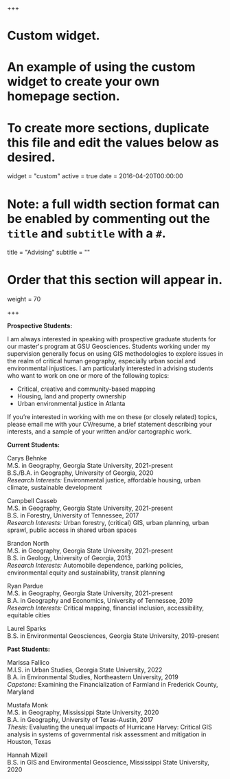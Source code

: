+++
# Custom widget.
# An example of using the custom widget to create your own homepage section.
# To create more sections, duplicate this file and edit the values below as desired.
widget = "custom"
active = true
date = 2016-04-20T00:00:00

# Note: a full width section format can be enabled by commenting out the `title` and `subtitle` with a `#`.
title = "Advising"
subtitle = ""

# Order that this section will appear in.
weight = 70

+++

__Prospective Students:__

I am always interested in speaking with prospective graduate students for our master's program at GSU Geosciences. Students working under my supervision generally focus on using GIS methodologies to explore issues in the realm of critical human geography, especially urban social and environmental injustices. I am particularly interested in advising students who want to work on one or more of the following topics:

- Critical, creative and community-based mapping
- Housing, land and property ownership
- Urban environmental justice in Atlanta

If you’re interested in working with me on these (or closely related) topics, please email me with your CV/resume, a brief statement describing your interests, and a sample of your written and/or cartographic work.

__Current Students:__

Carys Behnke  
M.S. in Geography, Georgia State University, 2021-present   
B.S./B.A. in Geography, University of Georgia, 2020  
_Research Interests:_ Environmental justice, affordable housing, urban climate, sustainable development  

Campbell Casseb  
M.S. in Geography, Georgia State University, 2021-present  
B.S. in Forestry, University of Tennessee, 2017  
_Research Interests:_ Urban forestry, (critical) GIS, urban planning, urban sprawl, public access in shared urban spaces  

Brandon North  
M.S. in Geography, Georgia State University, 2021-present  
B.S. in Geology, University of Georgia, 2013  
_Research Interests:_ Automobile dependence, parking policies, environmental equity and sustainability, transit planning  

Ryan Pardue  
M.S. in Geography, Georgia State University, 2021-present  
B.A. in Geography and Economics, University of Tennessee, 2019  
_Research Interests:_ Critical mapping, financial inclusion, accessibility, equitable cities

Laurel Sparks  
B.S. in Environmental Geosciences, Georgia State University, 2019-present
  
__Past Students:__

Marissa Fallico  
M.I.S. in Urban Studies, Georgia State University, 2022  
B.A. in Environmental Studies, Northeastern University, 2019  
_Capstone:_ Examining the Financialization of Farmland in Frederick County, Maryland  

Mustafa Monk  
M.S. in Geography, Mississippi State University, 2020  
B.A. in Geography, University of Texas-Austin, 2017  
_Thesis:_ Evaluating the unequal impacts of Hurricane Harvey: Critical GIS analysis in systems of governmental risk assessment and mitigation in Houston, Texas

Hannah Mizell  
B.S. in GIS and Environmental Geoscience, Mississippi State University, 2020  
